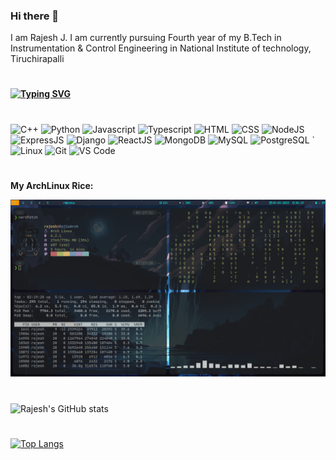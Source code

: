 ### Hi there 👋
I am Rajesh J.
I am currently pursuing Fourth year of my B.Tech in Instrumentation & Control Engineering in National Institute of technology, Tiruchirapalli
#

****[![Typing SVG](https://readme-typing-svg.herokuapp.com?size=20&lines=A+Full+Stack+Developer;Coding+Enthusiast)](https://git.io/typing-svg)****
#

![C++](https://img.shields.io/badge/c++%20-%23777BB4.svg?&style=for-the-badge&logo=c%2B%2B&ogoColor=white)
![Python](https://img.shields.io/badge/python%20-%23E34F26.svg?&style=for-the-badge&logo=python&ogoColor=white)
![Javascript](https://img.shields.io/badge/javascript%20-%23121011.svg?&style=for-the-badge&logo=javascript&ogoColor=white)
    ![Typescript](https://img.shields.io/badge/typescript%20-%23150458.svg?&style=for-the-badge&logo=typescript&logoColor=white)
    ![HTML](https://img.shields.io/badge/html%20-%23E34F26.svg?&style=for-the-badge&logo=html5&logoColor=white)
    ![CSS](https://img.shields.io/badge/css%20-%231572B6.svg?&style=for-the-badge&logo=css3&logoColor=white)
    ![NodeJS](https://img.shields.io/badge/nodejs%20-%ffb400.svg?&style=for-the-badge&logo=nodeJs&logoColor=white)
     ![ExpressJS](https://img.shields.io/badge/expressjs%20-%23FF6F00.svg?&style=for-the-badge&logo=express&logoColor=white)
     ![Django](https://img.shields.io/badge/django%20-%23121011.svg?&style=for-the-badge&logo=django&logoColor=white)
    ![ReactJS](https://img.shields.io/badge/reactjs%20-%2300599C.svg?&style=for-the-badge&logo=react&logoColor=white)
    ![MongoDB](https://img.shields.io/badge/mongodb%20-%2320232a.svg?&style=for-the-badge&logo=mongodb&logoColor=white)
    ![MySQL](https://img.shields.io/badge/mysql%20-%2300599C.svg?&style=for-the-badge&logo=mysql&logoColor=white)
    ![PostgreSQL](https://img.shields.io/badge/postgresql%20-%ffb400.svg?&style=for-the-badge&logo=postgresql&logoColor=white)
    `![Linux](https://img.shields.io/badge/linux%20-%231572B6.svg?&style=for-the-badge&logo=linux&logoColor=white)
    ![Git](https://img.shields.io/badge/git%20-%23E34F26.svg?&style=for-the-badge&logo=git&logoColor=white)
    ![VS Code](https://img.shields.io/badge/vscode%20-%23121011.svg?&style=for-the-badge&logo=vscode&logoColor=white)
  
#

 **My ArchLinux Rice:**

![My ArchLinux Rice](./2023-03-05-021931_1920x1080_scrot.png)
#
![Rajesh's GitHub stats](https://github-readme-stats.vercel.app/api?username=Rajesh000730&count_private=true&theme=radical)
#



#
[![Top Langs](https://github-readme-stats.vercel.app/api/top-langs/?username=Rajesh000730&layout=compact&theme=vue-dark&langs_count=7&hide=JupyterNotebook)](https://github.com/Rajesh000730/github-readme-stats)
